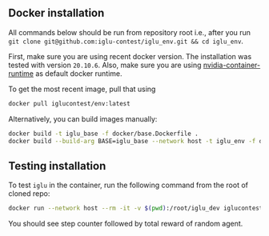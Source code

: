 ## Docker installation 

All commands below should be run from repository root i.e., after you run `git clone git@github.com:iglu-contest/iglu_env.git && cd iglu_env`.

First, make sure you are using recent docker version. The installation was tested with version `20.10.6`. Also, make sure
you are using [nvidia-container-runtime](https://github.com/NVIDIA/nvidia-container-runtime) as default docker runtime.

To get the most recent image, pull that using 

```bash
docker pull iglucontest/env:latest
```

Alternatively, you can build images manually:

```bash
docker build -t iglu_base -f docker/base.Dockerfile .
docker build --build-arg BASE=iglu_base --network host -t iglu_env -f docker/iglu.Dockerfile .
```

## Testing installation

To test `iglu` in the container, run the following command from the root of cloned repo:

```bash
docker run --network host --rm -it -v $(pwd):/root/iglu_dev iglucontest/env python iglu_dev/test/test_env.py
```

You should see step counter followed by total reward of random agent.
